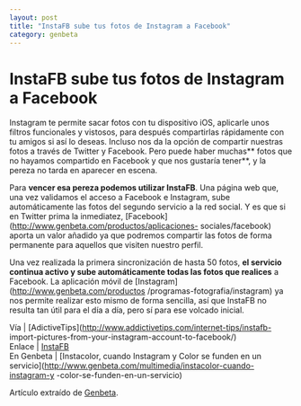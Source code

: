 ```yaml
---
layout: post
title: "InstaFB sube tus fotos de Instagram a Facebook"
category: genbeta
---
```


# InstaFB sube tus fotos de Instagram a Facebook

Instagram te permite sacar fotos con tu dispositivo iOS, aplicarle unos
filtros funcionales y vistosos, para después compartirlas rápidamente con tu
amigos si así lo deseas. Incluso nos da la opción de compartir nuestras fotos
a través de Twitter y Facebook. Pero puede haber muchas** fotos que no hayamos
compartido en Facebook y que nos gustaría tener**, y la pereza no tarda en
aparecer en escena.

Para **vencer esa pereza podemos utilizar InstaFB**. Una página web que, una
vez validamos el acceso a Facebook e Instagram, sube automáticamente las fotos
del segundo servicio a la red social. Y es que si en Twitter prima la
inmediatez, [Facebook](http://www.genbeta.com/productos/aplicaciones-
sociales/facebook) aporta un valor añadido ya que podremos compartir las fotos
de forma permanente para aquellos que visiten nuestro perfil.

Una vez realizada la primera sincronización de hasta 50 fotos, **el servicio
continua activo y sube automáticamente todas las fotos que realices** a
Facebook. La aplicación móvil de [Instagram](http://www.genbeta.com/productos
/programas-fotografia/instagram) ya nos permite realizar esto mismo de forma
sencilla, así que InstaFB no resulta tan útil para el día a día, pero sí para
ese volcado inicial.

Vía | [AdictiveTips](http://www.addictivetips.com/internet-tips/instafb-
import-pictures-from-your-instagram-account-to-facebook/)  
Enlace | [InstaFB](http://instafb.com/)  
En Genbeta | [Instacolor, cuando Instagram y Color se funden en un
servicio](http://www.genbeta.com/multimedia/instacolor-cuando-instagram-y
-color-se-funden-en-un-servicio)

Artículo extraído de [Genbeta](http://www.genbeta.com).